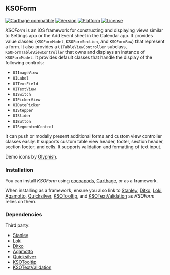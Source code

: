 ## KSOForm

[![Carthage compatible](https://img.shields.io/badge/Carthage-compatible-4BC51D.svg?style=flat)](https://github.com/Carthage/Carthage)
[![Version](http://img.shields.io/cocoapods/v/KSOForm.svg)](http://cocoapods.org/?q=KSOForm)
[![Platform](http://img.shields.io/cocoapods/p/KSOForm.svg)]()
[![License](http://img.shields.io/cocoapods/l/KSOForm.svg)](https://github.com/Kosoku/KSOForm/blob/master/license.txt)

*KSOForm* is an iOS framework for constructing and displaying views similar to Settings app or the Add Event sheet in the Calendar app. It provides value classes (`KSOFormModel`, `KSOFormSection`, and `KSOFormRow`) that represent a form. It also provides a `UITableViewController` subclass, `KSOFormTableViewController` that owns and displays an instance of `KSOFormModel`. It provides default classes that handle the display of the following controls:

- `UIImageView`
- `UILabel`
- `UITextField`
- `UITextView`
- `UISwitch`
- `UIPickerView`
- `UIDatePicker`
- `UIStepper`
- `UISlider`
- `UIButton`
- `UISegmentedControl`

It can push or modally present additional forms and custom view controller classes easily. It supports custom table view header, footer, section header, section footer, and cells. It supports validation and formatting of text input.

Demo icons by [Glyphish](http://www.glyphish.com/).

### Installation

You can install *KSOForm* using [cocoapods](https://cocoapods.org/), [Carthage](https://github.com/Carthage/Carthage), or as a framework.

When installing as a framework, ensure you also link to [Stanley](https://github.com/Kosoku/Stanley), [Ditko](https://github.com/Kosoku/Ditko), [Loki](https://github.com/Kosoku/Loki), [Agamotto](https://github.com/Kosoku/Agamotto), [Quicksilver](https://github.com/Kosoku/Quicksilver), [KSOTooltip](https://github.com/Kosoku/KSOTooltip), and [KSOTextValidation](https://github.com/Kosoku/KSOTextValidation) as *KSOForm* relies on them.

### Dependencies

Third party:

- [Stanley](https://github.com/Kosoku/Stanley)
- [Loki](https://github.com/Kosoku/Loki)
- [Ditko](https://github.com/Kosoku/Ditko)
- [Agamotto](https://github.com/Kosoku/Agamotto)
- [Quicksilver](https://github.com/Kosoku/Quicksilver)
- [KSOTooltip](https://github.com/Kosoku/KSOTooltip)
- [KSOTextValidation](https://github.com/Kosoku/KSOTextValidation)